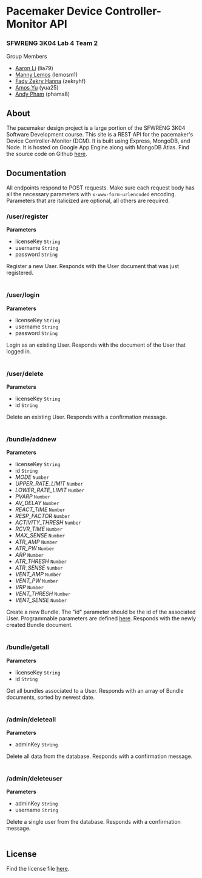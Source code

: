 # Pacemaker Device Controller-Monitor API

### SFWRENG 3K04 Lab 4 Team 2

Group Members
- [Aaron Li](https://github.com/aaronhsli) (lia79)
- [Manny Lemos](https://github.com/MannyLemos) (lemosm1)
- [Fady Zekry Hanna](https://github.com/fzhanna) (zekryhf)
- [Amos Yu](https://github.com/amosyu2000) (yua25)
- [Andy Pham](https://github.com/aonday) (phama8)

## About

The pacemaker design project is a large portion of the SFWRENG 3K04 Software Development course. This site is a REST API for the pacemaker's Device Controller-Monitor (DCM). It is built using Express, MongoDB, and Node. It is hosted on Google App Engine along with MongoDB Atlas. Find the source code on Github [here](https://github.com/amosyu2000/pacemaker-api).

## Documentation

All endpoints respond to POST requests. Make sure each request body has all the necessary parameters with `x-www-form-urlencoded` encoding. Parameters that are italicized are optional, all others are required.

### /user/register

**Parameters**
- licenseKey `String`
- username `String`
- password `String`

Register a new User. Responds with the User document that was just registered.
<br></br>

### /user/login

**Parameters**
- licenseKey `String`
- username `String`
- password `String`

Login as an existing User. Responds with the document of the User that logged in.
<br></br>

### /user/delete

**Parameters**
- licenseKey `String`
- id `String`

Delete an existing User. Responds with a confirmation message.
<br></br>

### /bundle/addnew

**Parameters**
- licenseKey `String`
- id `String`
- *MODE* `Number`
- *UPPER_RATE_LIMIT* `Number`
- *LOWER_RATE_LIMIT* `Number`
- *PVARP* `Number`
- *AV_DELAY* `Number`
- *REACT_TIME* `Number`
- *RESP_FACTOR* `Number`
- *ACTIVITY_THRESH* `Number`
- *RCVR_TIME* `Number`
- *MAX_SENSE* `Number`
- *ATR_AMP* `Number`
- *ATR_PW* `Number`
- *ARP* `Number`
- *ATR_THRESH* `Number`
- *ATR_SENSE* `Number`
- *VENT_AMP* `Number`
- *VENT_PW* `Number`
- *VRP* `Number`
- *VENT_THRESH* `Number`
- *VENT_SENSE* `Number`

Create a new Bundle. The "id" parameter should be the id of the associated User. Programmable parameters are defined [here](https://github.com/amosyu2000/pacemaker-api/blob/main/models/bundle.js). Responds with the newly created Bundle document.
<br></br>

### /bundle/getall

**Parameters**
- licenseKey `String`
- id `String`

Get all bundles associated to a User. Responds with an array of Bundle documents, sorted by newest date.
<br></br>

### /admin/deleteall

**Parameters**
- adminKey `String`

Delete all data from the database. Responds with a confirmation message.
<br></br>

### /admin/deleteuser

**Parameters**
- adminKey `String`
- username `String`

Delete a single user from the database. Responds with a confirmation message.
<br></br>

## License

Find the license file [here](https://github.com/amosyu2000/pacemaker-api/blob/main/LICENSE).